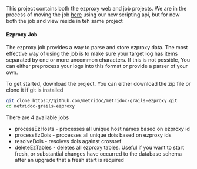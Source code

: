 This project contains both the ezproxy web and job projects.  We are in the process of moving the job
[here](https://github.com/metridoc/metridoc-job-ezproxy) using our new scripting api, but for now both the job and view 
reside in teh same project

#### Ezproxy Job

The ezproxy job provides a way to parse and store ezproxy data.  The most effective way of using the job is to make sure
your target log has items separated by one or more uncommon characters.  If this is not possible, You can either 
preprocess your logs into this format or provide a parser of your own.

To get started, download the project.  You can either download the zip file or clone it if git is installed

```bash
git clone https://github.com/metridoc/metridoc-grails-ezproxy.git
cd metridoc-grails-ezproxy
```

There are 4 available jobs

*  processEzHosts - processes all unique host names based on ezproxy id
*  processEzDois - processes all unique dois based on ezproxy ids
*  resolveDois - resolves dois against crossref
*  deleteEzTables - deletes all ezproxy tables.  Useful if you want to start fresh, or
substantial changes have occurred to the database schema after an upgrade that a fresh start is required



